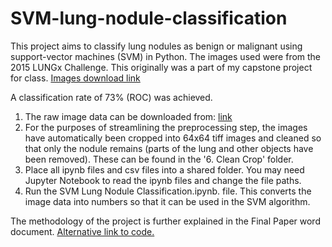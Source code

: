 # SVM-lung-nodule-classification
This project aims to classify lung nodules as benign or malignant using support-vector machines (SVM) in Python. The images used were from the 2015 LUNGx Challenge. This originally was a part of my capstone project for class. [Images download link](https://wiki.cancerimagingarchive.net/display/public/lungx+spie-aapm-nci+lung+nodule+classification+challenge)

A classification rate of 73% (ROC) was achieved.

1. The raw image data can be downloaded from: [link](https://wiki.cancerimagingarchive.net/display/public/lungx+spie-aapm-nci+lung+nodule+classification+challenge)
2. For the purposes of streamlining the preprocessing step, the images have automatically been cropped into 64x64 tiff images and cleaned so that only the nodule remains (parts of the lung and other objects have been removed). These can be found in the '6. Clean Crop' folder.
3. Place all ipynb files and csv files into a shared folder. You may need Jupyter Notebook to read the ipynb files and change the file paths.
4. Run the SVM Lung Nodule Classification.ipynb. file. This converts the image data into numbers so that it can be used in the SVM algorithm.

The methodology of the project is further explained in the Final Paper word document.
[Alternative link to code.](https://nbviewer.jupyter.org/github/Niyamas/SVM-lung-nodule-classification/blob/master/SVM%20Lung%20Nodule%20Classification.ipynb)
